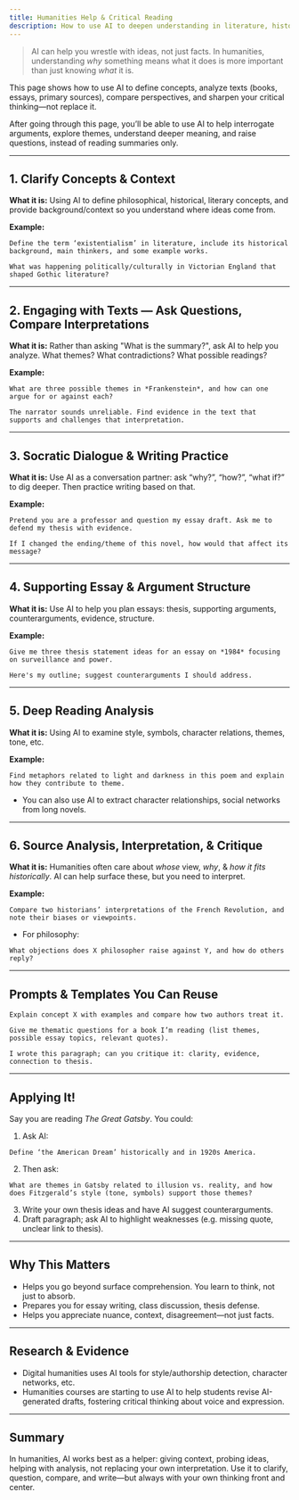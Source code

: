 ```yaml
---
title: Humanities Help & Critical Reading
description: How to use AI to deepen understanding in literature, history, philosophy, and more.
---
```


> AI can help you wrestle with ideas, not just facts. In humanities, understanding *why* something means what it does is more important than just knowing *what* it is.

This page shows how to use AI to define concepts, analyze texts (books, essays, primary sources), compare perspectives, and sharpen your critical thinking—not replace it.

After going through this page, you’ll be able to use AI to help interrogate arguments, explore themes, understand deeper meaning, and raise questions, instead of reading summaries only.

---

## 1. Clarify Concepts & Context

**What it is:** Using AI to define philosophical, historical, literary concepts, and provide background/context so you understand where ideas come from.

**Example:**
```
Define the term ‘existentialism’ in literature, include its historical background, main thinkers, and some example works.
```
``` 
What was happening politically/culturally in Victorian England that shaped Gothic literature?
```

---

## 2. Engaging with Texts — Ask Questions, Compare Interpretations

**What it is:** Rather than asking "What is the summary?", ask AI to help you analyze. What themes? What contradictions? What possible readings?

**Example:**
```
What are three possible themes in *Frankenstein*, and how can one argue for or against each?
```
```
The narrator sounds unreliable. Find evidence in the text that supports and challenges that interpretation.
```

---

## 3. Socratic Dialogue & Writing Practice

**What it is:** Use AI as a conversation partner: ask “why?”, “how?”, “what if?” to dig deeper. Then practice writing based on that.

**Example:**
```
Pretend you are a professor and question my essay draft. Ask me to defend my thesis with evidence.
```
```
If I changed the ending/theme of this novel, how would that affect its message?
```

---

## 4. Supporting Essay & Argument Structure

**What it is:** Use AI to help you plan essays: thesis, supporting arguments, counterarguments, evidence, structure.

**Example:**
```
Give me three thesis statement ideas for an essay on *1984* focusing on surveillance and power.
``` 
```
Here's my outline; suggest counterarguments I should address.
```

---

## 5. Deep Reading Analysis

**What it is:** Using AI to examine style, symbols, character relations, themes, tone, etc.

**Example:**
```
Find metaphors related to light and darkness in this poem and explain how they contribute to theme.
```
* You can also use AI to extract character relationships, social networks from long novels.

---

## 6. Source Analysis, Interpretation, & Critique

**What it is:** Humanities often care about *whose* view, *why*, & *how it fits historically*. AI can help surface these, but you need to interpret.

**Example:**
```
Compare two historians’ interpretations of the French Revolution, and note their biases or viewpoints.
```
* For philosophy:
```
What objections does X philosopher raise against Y, and how do others reply?
```

---

## Prompts & Templates You Can Reuse
```
Explain concept X with examples and compare how two authors treat it.
```
```
Give me thematic questions for a book I’m reading (list themes, possible essay topics, relevant quotes).
```
```
I wrote this paragraph; can you critique it: clarity, evidence, connection to thesis.
```

---

## Applying It!

Say you are reading *The Great Gatsby*. You could:

1. Ask AI:
```
Define ‘the American Dream’ historically and in 1920s America.
```
2. Then ask:
```
What are themes in Gatsby related to illusion vs. reality, and how does Fitzgerald’s style (tone, symbols) support those themes?
```
3. Write your own thesis ideas and have AI suggest counterarguments.  
4. Draft paragraph; ask AI to highlight weaknesses (e.g. missing quote, unclear link to thesis).  

---

## Why This Matters

- Helps you go beyond surface comprehension. You learn to think, not just to absorb.  
- Prepares you for essay writing, class discussion, thesis defense.  
- Helps you appreciate nuance, context, disagreement—not just facts.  

---

## Research & Evidence

- Digital humanities uses AI tools for style/authorship detection, character networks, etc.
- Humanities courses are starting to use AI to help students revise AI-generated drafts, fostering critical thinking about voice and expression.  

---

## Summary

In humanities, AI works best as a helper: giving context, probing ideas, helping with analysis, not replacing your own interpretation. Use it to clarify, question, compare, and write—but always with your own thinking front and center.
